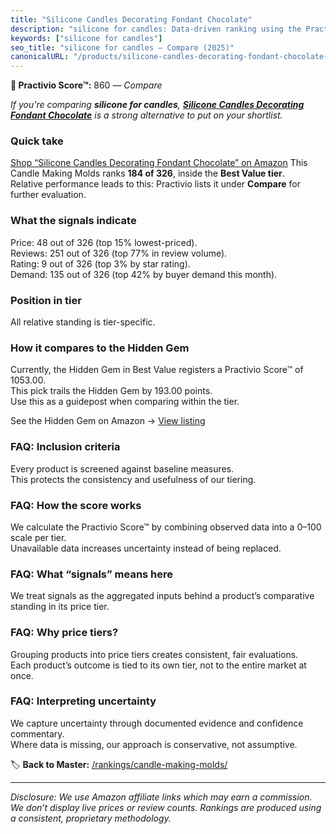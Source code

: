```yaml
---
title: "Silicone Candles Decorating Fondant Chocolate"
description: "silicone for candles: Data-driven ranking using the Practivio Score™. Positioned by quality, value, demand, findability, momentum."
keywords: ["silicone for candles"]
seo_title: "silicone for candles — Compare (2025)"
canonicalURL: "/products/silicone-candles-decorating-fondant-chocolate-B0FBX9M556/"
---
```


**🛒 Practivio Score™:** 860 — _Compare_


*If you're comparing **silicone for candles**, **[Silicone Candles Decorating Fondant Chocolate](https://www.amazon.com/dp/B0FBX9M556?tag=practivio-20)** is a strong alternative to put on your shortlist.*
### Quick take
[Shop “Silicone Candles Decorating Fondant Chocolate” on Amazon](https://www.amazon.com/dp/B0FBX9M556?tag=practivio-20)
This Candle Making Molds ranks **184 of 326**, inside the **Best Value tier**.  
Relative performance leads to this: Practivio lists it under **Compare** for further evaluation.

### What the signals indicate
Price: 48 out of 326 (top 15% lowest-priced).  
Reviews: 251 out of 326 (top 77% in review volume).  
Rating: 9 out of 326 (top 3% by star rating).  
Demand: 135 out of 326 (top 42% by buyer demand this month).

### Position in tier
All relative standing is tier-specific.

### How it compares to the Hidden Gem
Currently, the Hidden Gem in Best Value registers a Practivio Score™ of 1053.00.  
This pick trails the Hidden Gem by 193.00 points.  
Use this as a guidepost when comparing within the tier.  

See the Hidden Gem on Amazon → [View listing](https://www.amazon.com/dp/B07PM3XRXY?tag=practivio-20)

### FAQ: Inclusion criteria
Every product is screened against baseline measures.  
This protects the consistency and usefulness of our tiering.

### FAQ: How the score works
We calculate the Practivio Score™ by combining observed data into a 0–100 scale per tier.  
Unavailable data increases uncertainty instead of being replaced.

### FAQ: What “signals” means here
We treat signals as the aggregated inputs behind a product’s comparative standing in its price tier.

### FAQ: Why price tiers?
Grouping products into price tiers creates consistent, fair evaluations.  
Each product’s outcome is tied to its own tier, not to the entire market at once.

### FAQ: Interpreting uncertainty
We capture uncertainty through documented evidence and confidence commentary.  
Where data is missing, our approach is conservative, not assumptive.

<!-- Missing template for Compare/CompareWithinPriceClass -->


🏷️ **Back to Master:** [/rankings/candle-making-molds/](/rankings/candle-making-molds/)

---
_Disclosure: We use Amazon affiliate links which may earn a commission. We don’t display live prices or review counts. Rankings are produced using a consistent, proprietary methodology._
